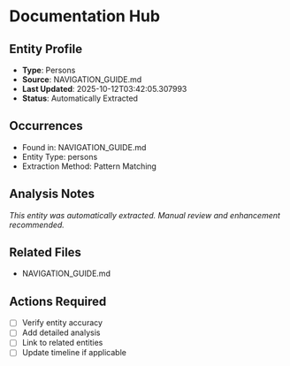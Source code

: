 # Documentation Hub

## Entity Profile
- **Type**: Persons
- **Source**: NAVIGATION_GUIDE.md
- **Last Updated**: 2025-10-12T03:42:05.307993
- **Status**: Automatically Extracted

## Occurrences
- Found in: NAVIGATION_GUIDE.md
- Entity Type: persons
- Extraction Method: Pattern Matching

## Analysis Notes
*This entity was automatically extracted. Manual review and enhancement recommended.*

## Related Files
- NAVIGATION_GUIDE.md

## Actions Required
- [ ] Verify entity accuracy
- [ ] Add detailed analysis
- [ ] Link to related entities
- [ ] Update timeline if applicable
